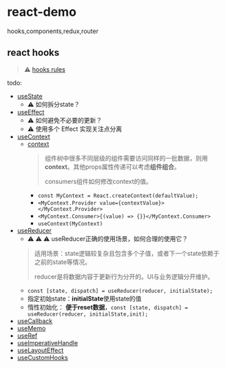 # react-demo
hooks,components,redux,router

## react hooks
> ⚠️ [hooks rules](https://zh-hans.reactjs.org/docs/hooks-rules.html)

todo:
- [useState](https://reactjs.org/docs/hooks-reference.html#usestate)
  - ⚠️ 如何拆分state？
- [useEffect](https://reactjs.org/docs/hooks-reference.html#useeffect)
  - ⚠️ 如何避免不必要的更新？
  - ⚠️ 使用多个 Effect 实现关注点分离
- [useContext](https://reactjs.org/docs/hooks-reference.html#usecontext)
  - [context](https://zh-hans.reactjs.org/docs/context.html)
    > 组件树中很多不同层级的组件需要访问同样的一批数据，则用**context**。其他props属性传递可以考虑**组件组合**。
    > 
    > consumers组件如何修改context的值。
    - `const MyContext = React.createContext(defaultValue);`
    - `<MyContext.Provider value={contextValue}></MyContext.Provider>`
    - `<MyContext.Consumer>{(value) => {}}</MyContext.Consumer>`
    - `useContext(MyContext)`
- [useReducer](https://reactjs.org/docs/hooks-reference.html#usereducer)
  - ⚠️ ⚠️ ⚠️ useReducer正确的使用场景，如何合理的使用它？
  > 适用场景：state逻辑较复杂且包含多个子值，或者下一个state依赖于之前的state等情况。
  >
  > reducer是将数据内容于更新行为分开的。UI与业务逻辑分开维护。
  - `const [state, dispatch] = useReducer(reducer, initialState);`
  - 指定初始state：**initialState**使用state的值
  - 惰性初始化： **便于reset数据**，`const [state, dispatch] = useReducer(reducer, initialState,init);`
- [useCallback](https://reactjs.org/docs/hooks-reference.html#usecallback)
- [useMemo](https://reactjs.org/docs/hooks-reference.html#usememo)
- [useRef](https://reactjs.org/docs/hooks-reference.html#useref)
- [useImperativeHandle]()
- [useLayoutEffect](https://reactjs.org/docs/hooks-reference.html#uselayouteffect)
- [useCustomHooks](https://reactjs.org/docs/hooks-custom.html#extracting-a-custom-hook)

